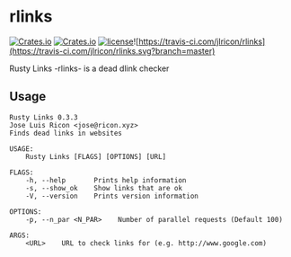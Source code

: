 # rlinks

[![Crates.io](https://img.shields.io/crates/v/rlinks.svg)](https://crates.io/crates/rlinks) [![Crates.io](https://img.shields.io/crates/d/rlinks.svg)](https://crates.io/crates/rlinks) [![license](https://img.shields.io/badge/license-GPL-blue.svg)](https://github.com/jlricon/rlinks/blob/master/LICENSE)![https://travis-ci.com/jlricon/rlinks](https://travis-ci.com/jlricon/rlinks.svg?branch=master)

Rusty Links -rlinks- is a dead dlink checker

## Usage

```
Rusty Links 0.3.3
Jose Luis Ricon <jose@ricon.xyz>
Finds dead links in websites

USAGE:
    Rusty Links [FLAGS] [OPTIONS] [URL]

FLAGS:
    -h, --help       Prints help information
    -s, --show_ok    Show links that are ok
    -V, --version    Prints version information

OPTIONS:
    -p, --n_par <N_PAR>    Number of parallel requests (Default 100)

ARGS:
    <URL>    URL to check links for (e.g. http://www.google.com)


```
